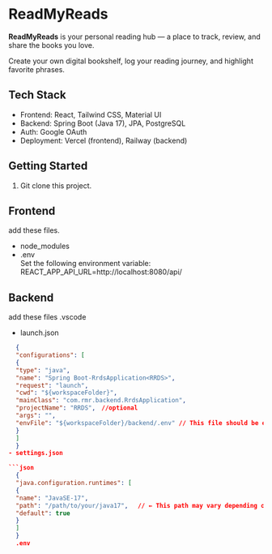 # ReadMyReads

**ReadMyReads** is your personal reading hub — a place to track, review, and share the books you love.

Create your own digital bookshelf, log your reading journey, and highlight favorite phrases.

## Tech Stack

- Frontend: React, Tailwind CSS, Material UI
- Backend: Spring Boot (Java 17), JPA, PostgreSQL
- Auth: Google OAuth
- Deployment: Vercel (frontend), Railway (backend)

## Getting Started

1. Git clone this project.

## Frontend

add these files.

- node_modules
- .env  
   Set the following environment variable:
  REACT_APP_API_URL=http://localhost:8080/api/

## Backend

add these files
.vscode

- launch.json

````json
  {
  "configurations": [
  {
  "type": "java",
  "name": "Spring Boot-RrdsApplication<RRDS>",
  "request": "launch",
  "cwd": "${workspaceFolder}",
  "mainClass": "com.rmr.backend.RrdsApplication",
  "projectName": "RRDS",　//optional
  "args": "",
  "envFile": "${workspaceFolder}/backend/.env" // This file should be excluded from version control (.gitignore)
  }
  ]
  }
- settings.json

```json
  {
  "java.configuration.runtimes": [
  {
  "name": "JavaSE-17",
  "path": "/path/to/your/java17",　 // ← This path may vary depending on your OS and installation
  "default": true
  }
  ]
  }
  .env
````
